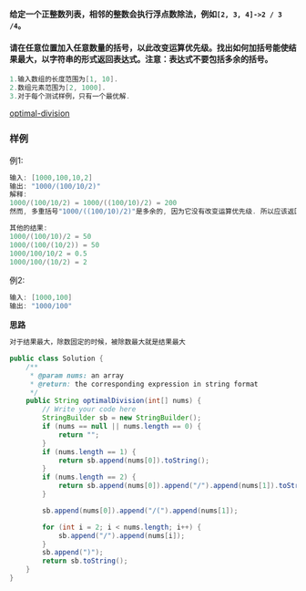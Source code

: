 #### 给定一个**正整数**列表，相邻的整数会执行浮点数除法，例如`[2, 3, 4]->2 / 3 /4`。

#### 请在任意位置加入任意数量的括号，以此改变运算优先级。找出如何加括号能使**结果最大**，以字符串的形式返回表达式。**注意：表达式不要包括多余的括号**。

```java
1.输入数组的长度范围为[1, 10].
2.数组元素范围为[2, 1000].
3.对于每个测试样例，只有一个最优解.
```



[optimal-division](https://www.lintcode.com/problem/optimal-division/description)

### **样例**

例1:

```java
输入: [1000,100,10,2]
输出: "1000/(100/10/2)"
解释:
1000/(100/10/2) = 1000/((100/10)/2) = 200
然而, 多重括号"1000/((100/10)/2)"是多余的, 因为它没有改变运算优先级. 所以应该返回 "1000/(100/10/2)". 

其他的结果:
1000/(100/10)/2 = 50
1000/(100/(10/2)) = 50
1000/100/10/2 = 0.5
1000/100/(10/2) = 2
```

例2:

```java
输入: [1000,100] 
输出: "1000/100"
```



**思路**

```java
对于结果最大，除数固定的时候，被除数最大就是结果最大
```





```java
public class Solution {
    /**
     * @param nums: an array
     * @return: the corresponding expression in string format
     */
    public String optimalDivision(int[] nums) {
        // Write your code here
        StringBuilder sb = new StringBuilder();
        if (nums == null || nums.length == 0) {
            return "";
        }
        if (nums.length == 1) {
            return sb.append(nums[0]).toString();
        }
        if (nums.length == 2) {
            return sb.append(nums[0]).append("/").append(nums[1]).toString();
        }

        sb.append(nums[0]).append("/(").append(nums[1]);

        for (int i = 2; i < nums.length; i++) {
            sb.append("/").append(nums[i]);
        }
        sb.append(")");
        return sb.toString();
    }
}
```

